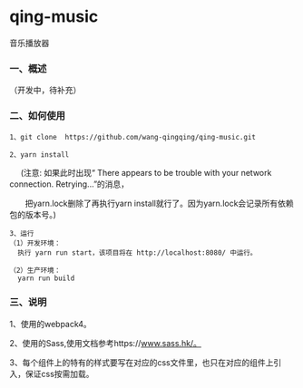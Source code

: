 # qing-music
音乐播放器

### 一、概述

  （开发中，待补充）

### 二、如何使用

    1、git clone  https://github.com/wang-qingqing/qing-music.git
    
    2、yarn install
      
      (注意:
        如果此时出现“ There appears to be trouble with your network connection. Retrying...”的消息，
        
        把yarn.lock删除了再执行yarn install就行了。因为yarn.lock会记录所有依赖包的版本号。)
        
    3、运行
    （1）开发环境：
      执行 yarn run start，该项目将在 http://localhost:8080/ 中运行。
      
    （2）生产环境：
      yarn run build


### 三、说明

1、使用的webpack4。

2、使用的Sass,使用文档参考https://www.sass.hk/。

3、每个组件上的特有的样式要写在对应的css文件里，也只在对应的组件上引入，保证css按需加载。






